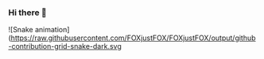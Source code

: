 ### Hi there 👋

![Snake animation]
(https://raw.githubusercontent.com/FOXjustFOX/FOXjustFOX/output/github-contribution-grid-snake-dark.svg

<!--
**FOXjustFOX/FOXjustFOX** is a ✨ _special_ ✨ repository because its `README.md` (this file) appears on your GitHub profile.

Here are some ideas to get you started:

- 🔭 I’m currently working on ...
- 🌱 I’m currently learning ...
- 👯 I’m looking to collaborate on ...
- 🤔 I’m looking for help with ...
- 💬 Ask me about ...
- 📫 How to reach me: ...
- 😄 Pronouns: ...
- ⚡ Fun fact: ...
-->
